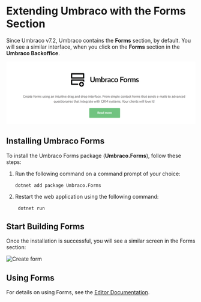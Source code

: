 # Extending Umbraco with the Forms Section

Since Umbraco v7.2, Umbraco contains the **Forms** section, by default. You will see a similar interface, when you click on the **Forms** section in the **Umbraco Backoffice**.

![Form section in backoffice](images/Forms_Section_Backoffice.png)

## Installing Umbraco Forms

To install the Umbraco Forms package (**Umbraco.Forms**), follow these steps:

1. Run the following command on a command prompt of your choice:

    ```cli
    dotnet add package Umbraco.Forms
    ```

2. Restart the web application using the following command:

   ```cli
    dotnet run
    ```

## Start Building Forms

Once the installation is successful, you will see a similar screen in the Forms section:

![Create form](images/start-with-forms-v9.png)

## Using Forms

For details on using Forms, see the [Editor Documentation](../../Editor).
